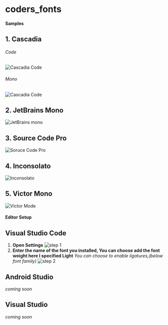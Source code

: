 # coders_fonts

#### Samples

## 1. Cascadia

###### Code

![Cascadia Code](./docs/images/cascadia_code_pl.png)

###### Mono

![Cascadia Code](./docs/images/cascadia_mono.png)

## 2. JetBrains Mono

![JetBrains mono](./docs/images/jetbrains_mono.png)

## 3. Source Code Pro

![Soruce Code Pro](./docs/images/source_code_pro.png)

## 4. Inconsolato

![Inconsolato](./docs/images/inconsolato.png)

## 5. Victor Mono

![Victor Mode](./docs/images/victor_mono.png)

#### Editor Setup

## Visual Studio Code

1. **Open Settings**
   ![step 1](./docs/images/step_1.png)
2. **Enter the name of the font you installed, You can choose add the font weight here I specified Light**
   _You can choose to enable ligatures,(below font family)_
   ![step 2](./docs/images/step_2.png)

## Android Studio

_coming soon_

## Visual Studio

_coming soon_

